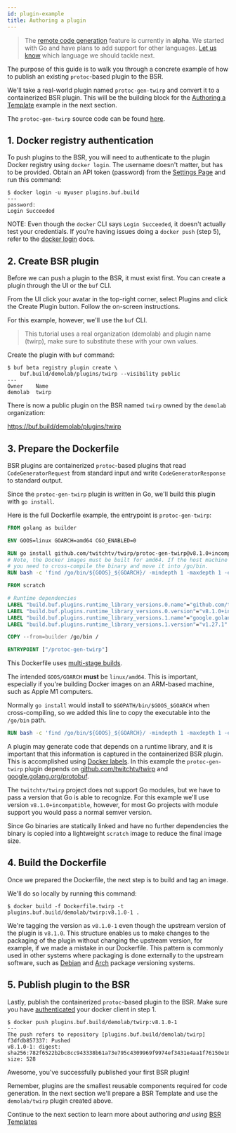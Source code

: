 ```yaml
---
id: plugin-example
title: Authoring a plugin
---
```


> The [remote code generation](./overview.mdx) feature is
> currently in **alpha**. We started with Go and have plans to add support for
> other languages. [Let us know](../../../contact.md) which language we should tackle
> next.

The purpose of this guide is to walk you through a concrete example of how to
publish an existing `protoc`-based plugin to the BSR.

We'll take a real-world plugin named `protoc-gen-twirp` and convert it to a
containerized BSR plugin. This will be the building block for the
[Authoring a Template](template-example.md) example in the next section.

The `protoc-gen-twirp` source code can be found
[here](https://github.com/twitchtv/twirp/tree/main/protoc-gen-twirp).

## 1. Docker registry authentication

To push plugins to the BSR, you will need to authenticate to the plugin Docker
registry using `docker login`. The username doesn't matter, but has to be
provided. Obtain an API token (password) from the
[Settings Page](https://buf.build/settings/user) and run this command:

```terminal
$ docker login -u myuser plugins.buf.build
---
password:
Login Succeeded
```

NOTE: Even though the `docker` CLI says `Login Succeeded`, it doesn't actually
test your credentials. If you're having issues doing a `docker push` (step 5),
refer to the
[docker login](https://docs.docker.com/engine/reference/commandline/login/)
docs.

## 2. Create BSR plugin

Before we can push a plugin to the BSR, it must exist first. You can create a
plugin through the UI or the `buf` CLI.

From the UI click your avatar in the top-right corner, select Plugins and click
the Create Plugin button. Follow the on-screen instructions.

For this example, however, we'll use the `buf` CLI.

> This tutorial uses a real organization (demolab) and plugin name (twirp), make
> sure to substitute these with your own values.

Create the plugin with `buf` command:

```terminal
$ buf beta registry plugin create \
    buf.build/demolab/plugins/twirp --visibility public
---
Owner    Name
demolab  twirp
```

There is now a public plugin on the BSR named `twirp` owned by the `demolab`
organization:

https://buf.build/demolab/plugins/twirp

## 3. Prepare the Dockerfile

BSR plugins are containerized `protoc`-based plugins that read
`CodeGeneratorRequest` from standard input and write `CodeGeneratorResponse` to
standard output.

Since the `protoc-gen-twirp` plugin is written in Go, we'll build this plugin
with `go install`.

Here is the full Dockerfile example, the entrypoint is `protoc-gen-twirp`:

```Dockerfile title="Dockerfile.twirp"
FROM golang as builder

ENV GOOS=linux GOARCH=amd64 CGO_ENABLED=0

RUN go install github.com/twitchtv/twirp/protoc-gen-twirp@v8.1.0+incompatible
# Note, the Docker images must be built for amd64. If the host machine architecture is not amd64
# you need to cross-compile the binary and move it into /go/bin.
RUN bash -c 'find /go/bin/${GOOS}_${GOARCH}/ -mindepth 1 -maxdepth 1 -exec mv {} /go/bin \;'

FROM scratch

# Runtime dependencies
LABEL "build.buf.plugins.runtime_library_versions.0.name"="github.com/twitchtv/twirp"
LABEL "build.buf.plugins.runtime_library_versions.0.version"="v8.1.0+incompatible"
LABEL "build.buf.plugins.runtime_library_versions.1.name"="google.golang.org/protobuf"
LABEL "build.buf.plugins.runtime_library_versions.1.version"="v1.27.1"

COPY --from=builder /go/bin /

ENTRYPOINT ["/protoc-gen-twirp"]
```

This Dockerfile uses
[multi-stage builds](https://docs.docker.com/develop/develop-images/multistage-build/).

The intended `GOOS/GOARCH` **must** be `linux/amd64`. This is important,
especially if you're building Docker images on an ARM-based machine, such as
Apple M1 computers.

Normally `go install` would install to `$GOPATH/bin/$GOOS_$GOARCH` when
cross-compiling, so we added this line to copy the executable into the `/go/bin`
path.

```Dockerfile
RUN bash -c 'find /go/bin/${GOOS}_${GOARCH}/ -mindepth 1 -maxdepth 1 -exec mv {} /go/bin \;'
```

A plugin may generate code that depends on a runtime library, and it is
important that this information is captured in the containerized BSR plugin.
This is accomplished using
[Docker labels](https://docs.docker.com/config/labels-custom-metadata/). In this
example the `protoc-gen-twirp` plugin depends on
[github.com/twitchtv/twirp](https://github.com/twitchtv/twirp) and
[google.golang.org/protobuf](https://google.golang.org/protobuf).

The `twitchtv/twirp` project does not support Go modules, but we have to pass a
version that Go is able to recognize. For this example we'll use version
`v8.1.0+incompatible`, however, for most Go projects with module support you
would pass a normal semver version.

Since Go binaries are statically linked and have no further dependencies the
binary is copied into a lightweight `scratch` image to reduce the final image
size.

## 4. Build the Dockerfile

Once we prepared the Dockerfile, the next step is to build and tag an image.

We'll do so locally by running this command:

```terminal
$ docker build -f Dockerfile.twirp -t plugins.buf.build/demolab/twirp:v8.1.0-1 .
```

We're tagging the version as `v8.1.0-1` even though the upstream version of the
plugin is `v8.1.0`. This structure enables us to make changes to the packaging
of the plugin without changing the upstream version, for example, if we made a
mistake in our Dockerfile. This pattern is commonly used in other systems where
packaging is done externally to the upstream software, such as
[Debian](https://www.debian.org/doc/debian-policy/ch-controlfields.html#version)
and
[Arch](https://wiki.archlinux.org/title/Arch_package_guidelines#Package_versioning)
package versioning systems.

## 5. Publish plugin to the BSR

Lastly, publish the containerized `protoc`-based plugin to the BSR. Make sure
you have [authenticated](#1-docker-registry-authentication) your docker client
in step 1.

```terminal
$ docker push plugins.buf.build/demolab/twirp:v8.1.0-1
---
The push refers to repository [plugins.buf.build/demolab/twirp]
f3dfdb857337: Pushed
v8.1.0-1: digest: sha256:782f6522b2bc8cc943338b61a73e795c4309969f9974ef3431e4aa1f76150e16 size: 528
```

Awesome, you've successfully published your first BSR plugin!

Remember, plugins are the smallest reusable components required for code
generation. In the next section we'll prepare a BSR Template and use the
`demolab/twirp` plugin created above.

Continue to the next section to learn more about authoring _and using_
[BSR Templates](template-example.md)
